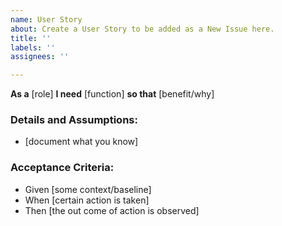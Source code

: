 ```yaml
---
name: User Story
about: Create a User Story to be added as a New Issue here.
title: ''
labels: ''
assignees: ''

---
```


**As a** [role]
**I need** [function]
**so that** [benefit/why]

### Details and Assumptions:
* [document what you know]

 ### Acceptance Criteria:
* Given [some context/baseline]
* When [certain action is taken]
* Then [the out come of action is observed]
